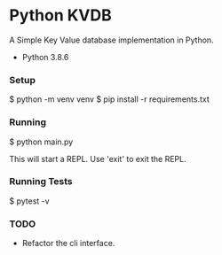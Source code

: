 Python KVDB
===========

A Simple Key Value database implementation in Python.

- Python 3.8.6


### Setup

$ python -m venv venv
$ pip install -r requirements.txt


### Running

$ python main.py

This will start a REPL. Use 'exit' to exit the REPL.


### Running Tests

$ pytest -v


### TODO

- Refactor the cli interface.
